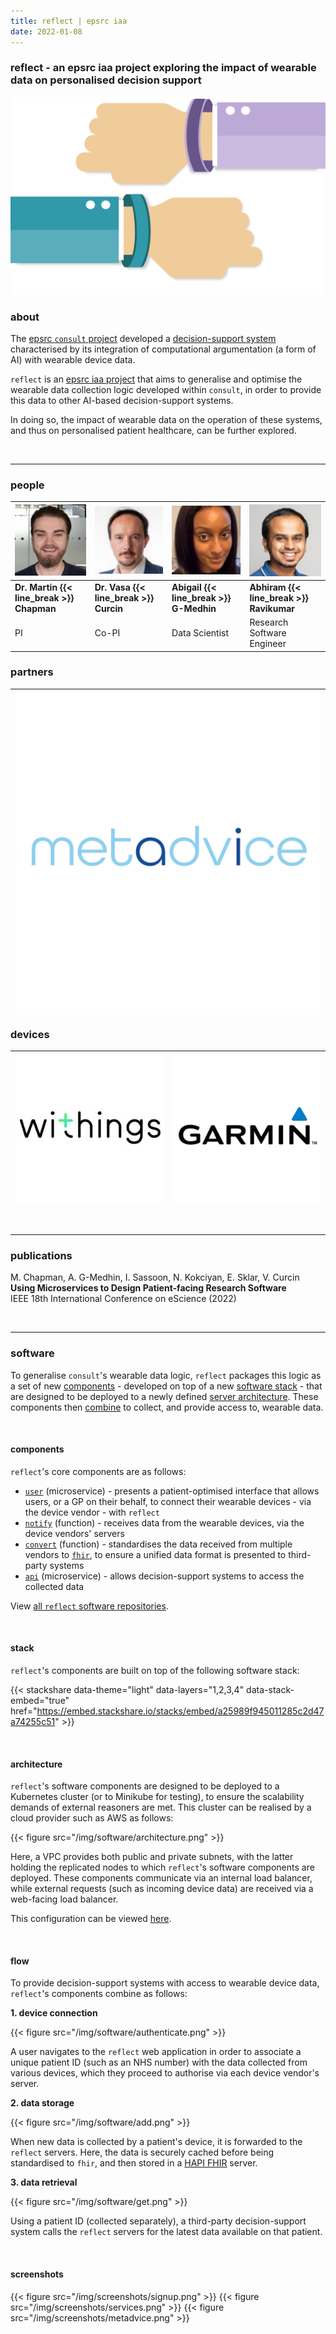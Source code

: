 ```yaml
---
title: reflect | epsrc iaa
date: 2022-01-08
---
```


### reflect - **an epsrc iaa project exploring the impact of wearable data on personalised decision support**

![wearable](/img/wearable.png "wearable")

### about

The [epsrc `consult` project](https://gow.epsrc.ukri.org/NGBOViewGrant.aspx?GrantRef=EP/P010105/1) developed a [decision-support system](https://kclhi.org/consult/demo/?a=UGU2YmFxRUQ6dWtlN2JQRXk=) characterised by its integration of computational argumentation (a form of AI) with wearable device data.

`reflect` is an [epsrc iaa project](https://kclpure.kcl.ac.uk/portal/en/projects/reflect-wearable-sensors-for-personalised-decision-support(a572899d-7799-40fa-a141-4e3efc79b7ca).html) that aims to generalise and optimise the wearable data collection logic developed within `consult`, in order to provide this data to other AI-based decision-support systems.

In doing so, the impact of wearable data on the operation of these systems, and thus on personalised patient healthcare, can be further explored.

&nbsp;
*** 
### people

| [![martin chapman - pi](/img/people/chapman.jpg "martin chapman - pi")](https://martinchapman.co.uk) | [![vasa curcin - co-pi](/img/people/curcin.jpg "vasa curcin - co-pi")](https://kcl.ac.uk/people/vasa-curcin) | [![abigail g-medhin - data scientist](/img/people/g-medhin.jpg "abigail g-medhin - data-scientist")]() | [![abhiram ravikuar - research software engineer](/img/people/ravikumar.jpg "abhiram ravikumar - research software engineer")]() |
| - | - | - | - |
| **Dr. Martin {{< line_break >}} Chapman** | **Dr. Vasa {{< line_break >}} Curcin** | **Abigail {{< line_break >}} G\-Medhin** | **Abhiram {{< line_break >}} Ravikumar** |
|   PI   | Co-PI | Data Scientist | Research Software Engineer |

### partners

|[![metadvice](/img/partners/metadvice.jpg "metadvice")](https://www.metadvice.com/)|
| - |

### devices

|[![withings](/img/devices/withings.jpg "withings")](https://www.withings.com/uk/en/)|[![garmin](/img/devices/garmin.jpg "garmin")](https://www.garmin.com/en-GB/)|
| - | - |

&nbsp;
*** 
### publications

M. Chapman, A. G-Medhin, I. Sassoon, N. Kokciyan, E. Sklar, V. Curcin  
**Using Microservices to Design Patient-facing Research Software**  
IEEE 18th International Conference on eScience (2022)  

&nbsp;
*** 
### software

To generalise  `consult`'s wearable data logic, `reflect` packages this logic as a set of new [components](#components) - developed on top of a new [software stack](#stack) - that are designed to be deployed to a newly defined [server architecture](#architecture).
These components then [combine](#flow) to collect, and provide access to, wearable data.  

&nbsp;

#### components

`reflect`'s core components are as follows:

- [`user`](https://github.com/kclreflect/user) (microservice) - presents a patient-optimised interface that allows users, or a GP on their behalf, to connect their wearable devices - via the device vendor - with `reflect`
- [`notify`](https://github.com/kclreflect/device/-/tree/main/notify) (function) - receives data from the wearable devices, via the device vendors' servers
- [`convert`](https://github.com/kclreflect/data/-/tree/main/convert) (function) - standardises the data received from multiple vendors to [`fhir`](https://www.hl7.org/fhir/), to ensure a unified data format is presented to third-party systems
- [`api`](https://github.com/kclreflect/api) (microservice) - allows decision-support systems to access the collected data

View [all `reflect` software repositories](https://github.com/kclreflect).

&nbsp;

#### stack

`reflect`'s components are built on top of the following software stack:

{{< stackshare data-theme="light" data-layers="1,2,3,4" data-stack-embed="true" href="https://embed.stackshare.io/stacks/embed/a25989f945011285c2d47a74255c51" >}}

&nbsp; 

#### architecture

`reflect`'s software components are designed to be deployed to a Kubernetes cluster (or to Minikube for testing), to ensure the scalability demands of external reasoners are met.
This cluster can be realised by a cloud provider such as AWS as follows:

{{< figure src="/img/software/architecture.png" >}}

Here, a VPC provides both public and private subnets, with the latter holding the replicated nodes to which `reflect`'s software components are deployed.
These components communicate via an internal load balancer, while external requests (such as incoming device data) are received via a web-facing load balancer.

This configuration can be viewed [here](https://github.com/kclreflect/config).

&nbsp; 

#### flow

To provide decision-support systems with access to wearable device data, `reflect`'s components combine as follows:

**1. device connection**

{{< figure src="/img/software/authenticate.png" >}}

A user navigates to the `reflect` web application in order to associate a unique patient ID (such as an NHS number) with the data collected from various devices, which they proceed to authorise via each device vendor's server.

**2. data storage**

{{< figure src="/img/software/add.png" >}}

When new data is collected by a patient's device, it is forwarded to the `reflect` servers. Here, the data is securely cached before being standardised to `fhir`, and then stored in a [HAPI FHIR](https://hapifhir.io/) server.

**3. data retrieval**

{{< figure src="/img/software/get.png" >}}

Using a patient ID (collected separately), a third-party decision-support system calls the `reflect` servers for the latest data available on that patient.

&nbsp;

#### screenshots

{{< figure src="/img/screenshots/signup.png" >}}
{{< figure src="/img/screenshots/services.png" >}}
{{< figure src="/img/screenshots/metadvice.png" >}}
